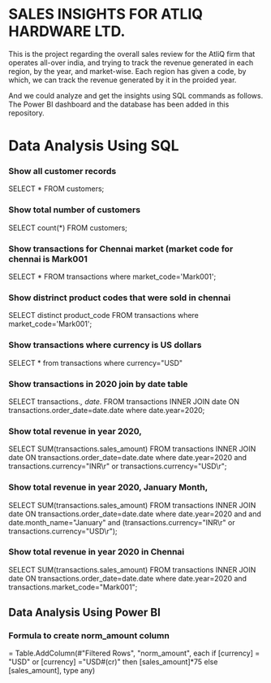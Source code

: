# SALES INSIGHTS FOR ATLIQ HARDWARE LTD.


This is the project regarding the overall sales review for the AtliQ firm that operates all-over india, and trying to track the revenue generated in each region, by the year, and market-wise. Each region has given a code, by which, we can track the revenue generated by it in the proided year. 

And we could analyze and get the insights using SQL commands as follows. The Power BI dashboard and the database has been added in this repository.


# Data Analysis Using SQL

### Show all customer records

SELECT * FROM customers;

### Show total number of customers

SELECT count(*) FROM customers;

### Show transactions for Chennai market (market code for chennai is Mark001

SELECT * FROM transactions where market_code='Mark001';

### Show distrinct product codes that were sold in chennai

SELECT distinct product_code FROM transactions where market_code='Mark001';

### Show transactions where currency is US dollars

SELECT * from transactions where currency="USD"

### Show transactions in 2020 join by date table

SELECT transactions.*, date.* FROM transactions INNER JOIN date ON transactions.order_date=date.date where date.year=2020;

### Show total revenue in year 2020,

SELECT SUM(transactions.sales_amount) FROM transactions INNER JOIN date ON transactions.order_date=date.date where date.year=2020 and transactions.currency="INR\r" or transactions.currency="USD\r";

### Show total revenue in year 2020, January Month,

SELECT SUM(transactions.sales_amount) FROM transactions INNER JOIN date ON transactions.order_date=date.date where date.year=2020 and and date.month_name="January" and (transactions.currency="INR\r" or transactions.currency="USD\r");

### Show total revenue in year 2020 in Chennai

SELECT SUM(transactions.sales_amount) FROM transactions INNER JOIN date ON transactions.order_date=date.date where date.year=2020 and transactions.market_code="Mark001";

## Data Analysis Using Power BI
### Formula to create norm_amount column
= Table.AddColumn(#"Filtered Rows", "norm_amount", each if [currency] = "USD" or [currency] ="USD#(cr)" then [sales_amount]*75 else [sales_amount], type any)
